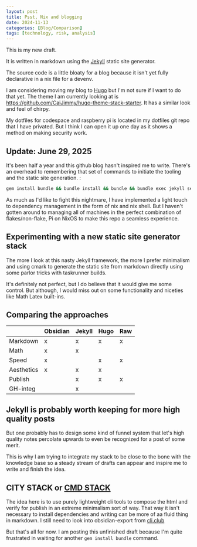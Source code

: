 ```yaml
---
layout: post
title: Psst, Nix and blogging
date: 2024-11-13
categories: [Blog/Comparison]
tags: [technology, risk, analysis]
---
```


This is my new draft.

It is written in markdown using the [Jekyll](https://jekyllrb.com/) static site generator.

The source code is a little bloaty for a blog because it isn't yet fully declarative in a nix file for a devenv.

I am considering moving my blog to [Hugo](https://gohugo.io/) but I'm not sure if I want to do that yet. The theme I am currently looking at is https://github.com/CaiJimmy/hugo-theme-stack-starter. It has a similar look and feel of chirpy.

My dotfiles for codespace and raspberry pi is located in my dotfiles git repo that I have privated. But I think I can open it up one day as it shows a method on making security work.

## Update: June 29, 2025

It's been half a year and this github blog hasn't inspired me to write. There's an overhead to remembering that set of commands to initiate the tooling and the static site generation. :

```bash
gem install bundle && bundle install && bundle && bundle exec jekyll serve --incremental
```

As much as I'd like to fight this nightmare, I have implemented a light touch to dependency management in the form of nix and nix shell. But I haven't gotten around to managing all of machines in the perfect combination of flakes/non-flake, Pi on NixOS to make this repo a seamless experience.

## Experimenting with a new static site generator stack

The more I look at this nasty Jekyll framework, the more I prefer minimalism and using cmark to generate the static site from markdown directly using some parlor tricks with taskrunner builds.

It's definitely not perfect, but I do believe that it would give me some control. But although, I would miss out on some functionality and niceties like Math Latex built-ins.

## Comparing the approaches

|            | Obsidian | Jekyll | Hugo | Raw |
| ---------- | -------- | ------ | ---- | --- |
| Markdown   | x        | x      | x    | x   |
| Math       | x        | x      |      |     |
| Speed      | x        |        | x    | x   |
| Aesthetics | x        | x      | x    |     |
| Publish    |          | x      | x    | x   |
| GH-integ   |          | x      |      |     |

## Jekyll is probably worth keeping for more high quality posts

But one probably has to design some kind of funnel system that let's high quality notes percolate upwards to even be recognized for a post of some merit.

This is why I am trying to integrate my stack to be close to the bone with the knowledge base so a steady stream of drafts can appear and inspire me to write and finish the idea.

## CITY STACK or [CMD STACK](https://github.com/shaoyanji/cmdstack)

The idea here is to use purely lightweight cli tools to compose the html and verify for publish in an extreme minimalism sort of way. That way it isn't necessary to install dependencies and writing can be more of aa fluid thing in markdown. I still need to look into obsidian-export from [cli.club](https://cli.club)

But that's all for now. I am posting this unfinished draft because I'm quite frustrated in waiting for another `gem install bundle` command.
